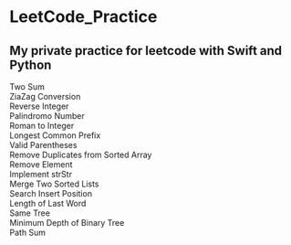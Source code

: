 # LeetCode_Practice
My private practice for leetcode with Swift and Python</br>
---
Two Sum</br>
ZiaZag Conversion</br>
Reverse Integer</br>
Palindromo Number</br>
Roman to Integer</br>
Longest Common Prefix</br>
Valid Parentheses</br>
Remove Duplicates from Sorted Array</br>
Remove Element</br>
Implement strStr</br>
Merge Two Sorted Lists</br>
Search Insert Position</br>
Length of Last Word</br>
Same Tree</br>
Minimum Depth of Binary Tree</br>
Path Sum</br>
